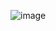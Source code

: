 ![image](https://github.com/KeerthanaG23/Image-And-Video-Processing-Ref/assets/116378322/82e7ae3c-747a-4789-88dd-c1d75c4db5c1)

